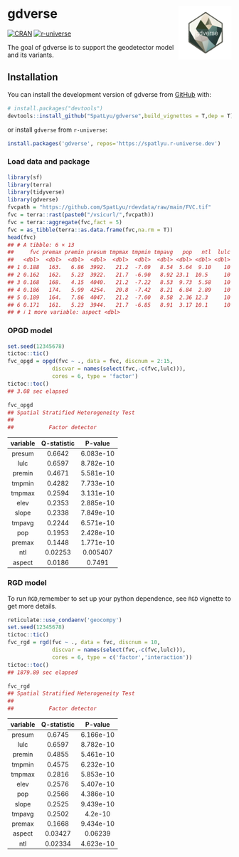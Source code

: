 
<!-- README.md is generated from README.Rmd. Please edit that file -->

# gdverse <img src="man/figures/logo.png" align="right" height="120"/>

<!-- badges: start -->

[![CRAN](https://www.r-pkg.org/badges/version/gdverse)](https://CRAN.R-project.org/package=gdverse)
[![r-universe](https://spatlyu.r-universe.dev/badges/gdverse)](https://spatlyu.r-universe.dev/gdverse)
<!-- badges: end -->

The goal of gdverse is to support the geodetector model and its
variants.

## Installation

You can install the development version of gdverse from
[GitHub](https://github.com/SpatLyu/gdverse) with:

``` r
# install.packages("devtools")
devtools::install_github("SpatLyu/gdverse",build_vignettes = T,dep = T)
```

or install `gdverse` from `r-universe`:

``` r
install.packages('gdverse', repos='https://spatlyu.r-universe.dev')
```

### Load data and package

``` r
library(sf)
library(terra)
library(tidyverse)
library(gdverse)
fvcpath = "https://github.com/SpatLyu/rdevdata/raw/main/FVC.tif"
fvc = terra::rast(paste0("/vsicurl/",fvcpath))
fvc = terra::aggregate(fvc,fact = 5)
fvc = as_tibble(terra::as.data.frame(fvc,na.rm = T))
head(fvc)
## # A tibble: 6 × 13
##     fvc premax premin presum tmpmax tmpmin tmpavg   pop   ntl  lulc  elev slope
##   <dbl>  <dbl>  <dbl>  <dbl>  <dbl>  <dbl>  <dbl> <dbl> <dbl> <dbl> <dbl> <dbl>
## 1 0.188   163.   6.86  3992.   21.2  -7.09   8.54  5.64  9.10    10 1645.  2.96
## 2 0.162   162.   5.23  3922.   21.7  -6.90   8.92 23.1  10.5     10 1539.  1.86
## 3 0.168   168.   4.15  4040.   21.2  -7.22   8.53  9.73  5.58    10 1611.  3.19
## 4 0.186   174.   5.99  4254.   20.8  -7.42   8.21  6.84  2.89    10 1677.  3.32
## 5 0.189   164.   7.86  4047.   21.2  -7.00   8.58  2.36 12.3     10 1643.  2.79
## 6 0.171   161.   5.23  3944.   21.7  -6.85   8.91  3.17 10.1     10 1553.  1.93
## # ℹ 1 more variable: aspect <dbl>
```

### OPGD model

``` r
set.seed(12345678)
tictoc::tic()
fvc_opgd = opgd(fvc ~ ., data = fvc, discnum = 2:15,
              discvar = names(select(fvc,-c(fvc,lulc))),
              cores = 6, type = 'factor')
tictoc::toc()
## 3.08 sec elapsed
```

``` r
fvc_opgd
## Spatial Stratified Heterogeneity Test 
##  
##           Factor detector
```

| variable | Q-statistic |  P-value  |
|:--------:|:-----------:|:---------:|
|  presum  |   0.6642    | 6.083e-10 |
|   lulc   |   0.6597    | 8.782e-10 |
|  premin  |   0.4671    | 5.581e-10 |
|  tmpmin  |   0.4282    | 7.733e-10 |
|  tmpmax  |   0.2594    | 3.131e-10 |
|   elev   |   0.2353    | 2.885e-10 |
|  slope   |   0.2338    | 7.849e-10 |
|  tmpavg  |   0.2244    | 6.571e-10 |
|   pop    |   0.1953    | 2.428e-10 |
|  premax  |   0.1448    | 1.771e-10 |
|   ntl    |   0.02253   | 0.005407  |
|  aspect  |   0.0186    |  0.7491   |

### RGD model

To run `RGD`,remember to set up your python dependence, see `RGD`
vignette to get more details.

``` r
reticulate::use_condaenv('geocompy')
set.seed(12345678)
tictoc::tic()
fvc_rgd = rgd(fvc ~ ., data = fvc, discnum = 10, 
              discvar = names(select(fvc,-c(fvc,lulc))),
              cores = 6, type = c('factor','interaction'))
tictoc::toc()
## 1879.89 sec elapsed
```

``` r
fvc_rgd
## Spatial Stratified Heterogeneity Test 
##  
##           Factor detector
```

| variable | Q-statistic |  P-value  |
|:--------:|:-----------:|:---------:|
|  presum  |   0.6745    | 6.166e-10 |
|   lulc   |   0.6597    | 8.782e-10 |
|  premin  |   0.4855    | 5.461e-10 |
|  tmpmin  |   0.4575    | 6.232e-10 |
|  tmpmax  |   0.2816    | 5.853e-10 |
|   elev   |   0.2576    | 5.407e-10 |
|   pop    |   0.2566    | 4.386e-10 |
|  slope   |   0.2525    | 9.439e-10 |
|  tmpavg  |   0.2502    | 4.2e-10   |
|  premax  |   0.1668    | 9.434e-10 |
|  aspect  |   0.03427   | 0.06239   |
|   ntl    |   0.02334   | 4.623e-10 |
